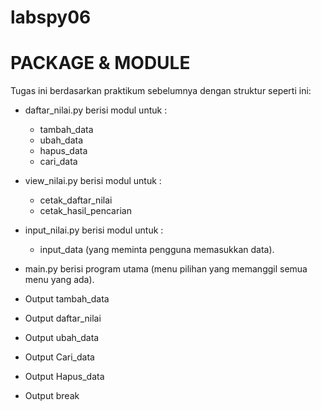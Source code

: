 # labspy06
# PACKAGE & MODULE
Tugas ini berdasarkan praktikum sebelumnya dengan struktur seperti ini:

* daftar_nilai.py berisi modul untuk :
    * tambah_data
    * ubah_data
    * hapus_data
    * cari_data
* view_nilai.py berisi modul untuk :
    * cetak_daftar_nilai
    * cetak_hasil_pencarian
* input_nilai.py berisi modul untuk :
    * input_data (yang meminta pengguna memasukkan data).
* main.py berisi program utama (menu pilihan yang memanggil semua menu yang ada).

* Output tambah_data

* Output daftar_nilai

* Output ubah_data

* Output Cari_data

* Output Hapus_data

* Output break
